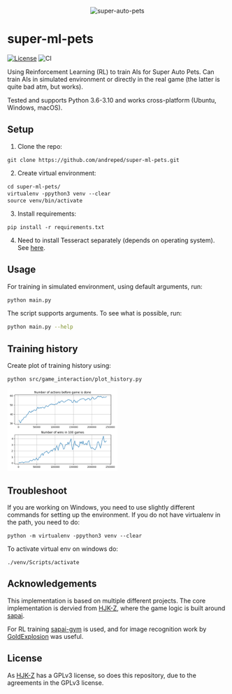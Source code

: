 <p align="center">
  <img src="https://www.gamelivestory.com/images/article/super-auto-pets-how-to-level-up-quickly-main.webp" width="50%" alt='super-auto-pets'>
</p>

# super-ml-pets

[![License](https://img.shields.io/badge/License-GPLv3-lightgray.svg)](https://opensource.org/licenses/GPLv3)
![CI](https://github.com/andreped/super-ml-pets/workflows/test/badge.svg)

Using Reinforcement Learning (RL) to train AIs for Super Auto Pets. Can train AIs in simulated environment or directly in the real game (the latter is quite bad atm, but works).

Tested and supports Python 3.6-3.10 and works cross-platform (Ubuntu, Windows, macOS).

## Setup

1. Clone the repo:
```
git clone https://github.com/andreped/super-ml-pets.git
```

2. Create virtual environment:
```
cd super-ml-pets/
virtualenv -ppython3 venv --clear
source venv/bin/activate
```

3. Install requirements:
```
pip install -r requirements.txt
```

4. Need to install Tesseract separately (depends on operating system). See [here](https://github.com/UB-Mannheim/tesseract/wiki).

## Usage
For training in simulated environment, using default arguments, run:
```bash
python main.py
```

The script supports arguments. To see what is possible, run:
```bash
python main.py --help
```

## Training history

Create plot of training history using:
```
python src/game_interaction/plot_history.py
```

<p align="left">
  <img src="assets/training_history_example.png" width="50%" alt='super-auto-pets'>
</p>

## Troubleshoot

If you are working on Windows, you need to use slightly different commands for setting up the environment. If you do not have virtualenv in the path, you need to do:
```
python -m virtualenv -ppython3 venv --clear
```

To activate virtual env on windows do:
```
./venv/Scripts/activate
```

## Acknowledgements

This implementation is based on multiple different projects. The core implementation is dervied from [HJK-Z](https://github.com/HJK-Z/Super-Auto-Pets), where the game logic is built around [sapai](https://github.com/manny405/sapai).

For RL training [sapai-gym](https://github.com/alexdriedger/sapai-gym) is used, and for image recognition work by [GoldExplosion](https://github.com/GoldExplosion/SuperAutoPets-RL-Agent) was useful.

## License

As [HJK-Z](https://github.com/HJK-Z/Super-Auto-Pets) has a GPLv3 license, so does this repository, due to the agreements in the GPLv3 license.
